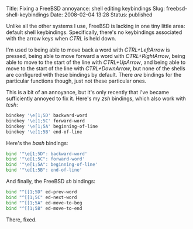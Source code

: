 Title: Fixing a FreeBSD annoyance: shell editing keybindings
Slug: freebsd-shell-keybindings
Date: 2008-02-04 13:28
Status: published

Unlike all the other systems I use, FreeBSD is lacking in one tiny little area: default shell keybindings. Specifically, there's no keybindings associated with the arrow keys when _CTRL_ is held down.

I'm used to being able to move back a word with _CTRL+LeftArrow_ is pressed, being able to move forward a word with _CTRL+RightArrow_, being able to move to the start of the line with _CTRL+UpArrow_, and being able to move to the start of the line with _CTRL+DownArrow_, but none of the shells are configured with these bindings by default. There _are_ bindings for the particular functions though, just not these particular ones.

This is a bit of an annoyance, but it's only recently that I've became sufficiently annoyed to fix it. Here's my _zsh_ bindings, which also work with _tcsh_:

```sh
bindkey '\e[1;5D' backward-word
bindkey '\e[1;5C' forward-word
bindkey '\e[1;5A' beginning-of-line
bindkey '\e[1;5B' end-of-line
```

Here's the _bash_ bindings:

```sh
bind '"\e[1;5D": backward-word'
bind '"\e[1;5C": forward-word'
bind '"\e[1;5A": beginning-of-line'
bind '"\e[1;5B": end-of-line'
```

And finally, the FreeBSD _sh_ bindings:

```sh
bind "^[[1;5D" ed-prev-word
bind "^[[1;5C" ed-next-word
bind "^[[1;5A" ed-move-to-beg
bind "^[[1;5B" ed-move-to-end
```

There, fixed.
